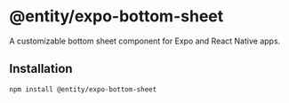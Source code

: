 # @entity/expo-bottom-sheet

A customizable bottom sheet component for Expo and React Native apps.

## Installation

```bash
npm install @entity/expo-bottom-sheet
